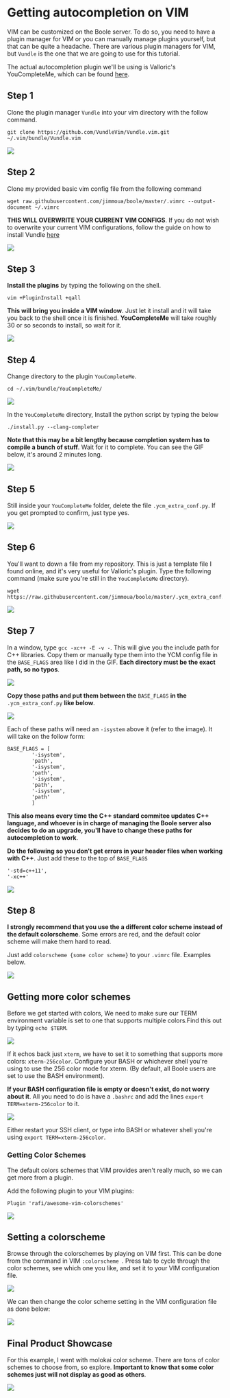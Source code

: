 # Getting autocompletion on VIM

VIM can be customized on the Boole server. To do so, you need to have a plugin
manager for VIM or you can manually manage plugins yourself, but that can be
quite a headache. There are various plugin managers for VIM, but `Vundle` is
the one that we are going to use for this tutorial.

The actual autocompletion plugin we'll be using is Valloric's YouCompleteMe,
which can be found [here](https://github.com/ycm-core/YouCompleteMe).

## Step 1

Clone the plugin manager `Vundle` into your vim directory with the follow
command.

```
git clone https://github.com/VundleVim/Vundle.vim.git ~/.vim/bundle/Vundle.vim
```

![](img/01.gif)

## Step 2

Clone my provided basic vim config file from the following command

```
wget raw.githubusercontent.com/jimmoua/boole/master/.vimrc --output-document ~/.vimrc
```

**THIS WILL OVERWRITE YOUR CURRENT VIM CONFIGS**. If you do not wish to
overwrite your current VIM configurations, follow the guide on how to install
Vundle
[here](https://github.com/VundleVim/Vundle.vim)

![](img/02.gif)

## Step 3

**Install the plugins** by typing the following on the shell.

```
vim +PluginInstall +qall
```

**This will bring you inside a VIM window**. Just let it install and it will
take you back to the shell once it is finished. **YouCompleteMe** will take
roughly 30 or so seconds to install, so wait for it.

![](img/03.gif)

## Step 4

Change directory to the plugin `YouCompleteMe`.

```
cd ~/.vim/bundle/YouCompleteMe/
```

![](img/04.gif)

In the `YouCompleteMe` directory, Install the python script by typing the below

```
./install.py --clang-completer
```

**Note that this may be a bit lengthy because completion system has to compile
a bunch of stuff**. Wait for it to complete. You can see the GIF below, it's
around 2 minutes long.

![](img/05.gif)


## Step 5

Still inside your `YouCompleteMe` folder, delete the file `.ycm_extra_conf.py`.
If you get prompted to confirm, just type yes.

![](img/06.gif)

## Step 6

You'll want to down a file from my repository. This is just a template file I
found online, and it's very useful for Valloric's plugin. Type the following
command (make sure you're still in the `YouCompleteMe` directory).

```
wget https://raw.githubusercontent.com/jimmoua/boole/master/.ycm_extra_conf.py
```

![](img/07.gif)

## Step 7

In a window, type `gcc -xc++ -E -v -`. This will give you the include path for
C++ libraries. Copy them or manually type them into the YCM config file in the
`BASE_FLAGS` area like I did in the GIF. **Each directory must be the exact
path, so no typos**.

![](img/08.gif)

**Copy those paths and put them between the** `BASE_FLAGS` **in the**
`.ycm_extra_conf.py` **like below**.

![](img/09.png)

Each of these paths will need an `-isystem` above it (refer to the image). It
will take on the follow form:

```
BASE_FLAGS = [
        '-isystem',
        'path',
        '-isystem',
        'path',
        '-isystem',
        'path',
        '-isystem',
        'path'
        ]
```

**This also means every time the C++ standard commitee updates C++ language,
and whoever is in charge of managing the Boole server also decides to do an
upgrade, you'll have to change these paths for autocompletion to work**.


**Do the following so you don't get errors in your header files when working
with C++**. Just add these to the top of `BASE_FLAGS`

```
'-std=c++11',
'-xc++'
```

![](img/09.gif)

## Step 8

**I strongly recommend that you use the a different color scheme instead of the
default colorscheme**. Some errors are red, and the default color scheme will
make them hard to read.

Just add `colorscheme {some color scheme}` to your `.vimrc` file. Examples
below.

![](img/example.gif)

## Getting more color schemes

Before we get started with colors, We need to make sure our TERM environment
variable is set to one that supports multiple colors.Find this out by typing
`echo $TERM`.

![](img/11.gif)

If it echos back just `xterm`, we have to set it to something that supports
more colors: `xterm-256color`. Configure your BASH or whichever shell you're
using to use the 256 color mode for xterm. (By default, all Boole users are set
to use the BASH environment).

**If your BASH configuration file is empty or doesn't exist, do not worry about
it**. All you need to do is have a `.bashrc` and add the lines
`export TERM=xterm-256color` to it.

![](img/12.gif)

Either restart your SSH client, or type into BASH or whatever shell you're
using `export TERM=xterm-256color`.


### Getting Color Schemes

The default colors schemes that VIM provides aren't really much, so we can get
more from a plugin.

Add the following plugin to your VIM plugins:

```
Plugin 'rafi/awesome-vim-colorschemes'
```
![](img/10.gif)

## Setting a colorscheme

Browse through the colorschemes by playing on VIM first. This can be done from
the command in VIM `:colorscheme `. Press tab to cycle through the color
schemes, see which one you like, and set it to your VIM configuration file.

![](img/13.gif)

We can then change the color scheme setting in the VIM configuration file as
done below:

![](img/14.gif)

## Final Product Showcase

For this example, I went with molokai color scheme. There are tons of color
schemes to choose from, so explore. **Important to know that some color schemes
just will not display as good as others**.

![](img/final.gif)
